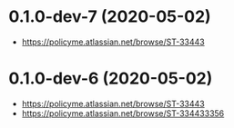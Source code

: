 # 0.1.0-dev-7 (2020-05-02)

* https://policyme.atlassian.net/browse/ST-33443


# 0.1.0-dev-6 (2020-05-02)

* https://policyme.atlassian.net/browse/ST-33443
* https://policyme.atlassian.net/browse/ST-334433356


